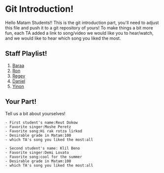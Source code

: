 # Git Introduction!

Hello Matam Students!!
This is the git introduction part, you'll need to adjust this file and push it to a git repository of yours!
To make things a bit more fun, each TA added a link to song/video we would like you to hear/watch, and we would like to hear which song you liked the most.

## Staff Playlist!

1. [Baraa](https://www.youtube.com/watch?v=Oextk-If8HQ)
2. [Ron](https://www.youtube.com/watch?v=lhfs1CzzUPM)
3. [Regev](https://www.youtube.com/watch?v=HYsz1hP0BFo)
4. [Daniel](https://www.youtube.com/watch?v=1_yirYhYLDU)
5. [Yinon](https://www.youtube.com/watch?v=3pM4g-tr-2U)

## Your Part!

Tell us a bit about yourselves! 

	- First student's name:Reut Dokow
	- Favorite singer:Moshe Peretz
	- Favorite song:Hi rak rotza lirkod
	- Desirable grade in Matam:100
	- which TA's song you liked the most:all

	- Second student's name: Klil Beno
	- Favorite singer:Demi Lovato
	- Favorite song:cool for the summer
	- Desirable grade in Matam:100
	- which TA's song you liked the most:all 
